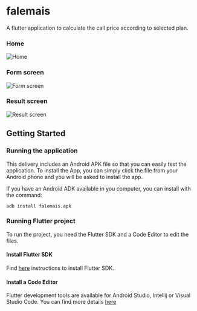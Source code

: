 # falemais

A flutter application to calculate the call price according to selected plan.

### Home
![Home](readme_files/home.png)

### Form screen
![Form screen](readme_files/form.png)

### Result screen
![Result screen](readme_files/result.png)


## Getting Started

### Running the application

This delivery includes an Android APK file so that you can easily test the application.
To install the App, you can simply click the file from your Android phone and you will
be asked to install the app.

If you have an Android ADK available in you computer, you can install with the command:
```
adb install falemais.apk
```

### Running Flutter project

To run the project, you need the Flutter SDK and a Code Editor to edit the files.

#### Install Flutter SDK

Find [here](https://flutter.dev/docs/get-started/install) instructions to install Flutter SDK. 

#### Install a Code Editor

Flutter development tools are available for Android Studio, Intellij or Visual Studio Code.
You can find more details [here](https://flutter.dev/docs/get-started/editor)  
